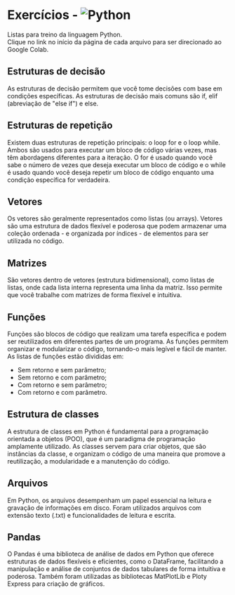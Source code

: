 # Exercícios - ![Python](https://img.shields.io/badge/python-3670A0?style=for-the-badge&logo=python&logoColor=ffdd54)
Listas para treino da linguagem Python. <br>
Clique no link no início da página de cada arquivo para ser direcionado ao Google Colab.

## Estruturas de decisão
As estruturas de decisão permitem que você tome decisões com base em condições específicas. As estruturas de decisão mais comuns são if, elif (abreviação de "else if") e else.

## Estruturas de repetição
Existem duas estruturas de repetição principais: o loop for e o loop while. Ambos são usados para executar um bloco de código várias vezes, mas têm abordagens diferentes para a iteração. O for é usado quando você sabe o número de vezes que deseja executar um bloco de código e o while é usado quando você deseja repetir um bloco de código enquanto uma condição específica for verdadeira.

## Vetores
Os vetores são geralmente representados como listas (ou arrays). Vetores são uma estrutura de dados flexível e poderosa que podem armazenar uma coleção ordenada - e organizada por índices - de elementos para ser utilizada no código.

## Matrizes
São vetores dentro de vetores (estrutura bidimensional), como listas de listas, onde cada lista interna representa uma linha da matriz. Isso permite que você trabalhe com matrizes de forma flexível e intuitiva.

## Funções
Funções são blocos de código que realizam uma tarefa específica e podem ser reutilizados em diferentes partes de um programa. As funções permitem organizar e modularizar o código, tornando-o mais legível e fácil de manter. As listas de funções estão divididas em:
- Sem retorno e sem parâmetro;
- Sem retorno e com parâmetro;
- Com retorno e sem parâmetro;
- Com retorno e com parâmetro.

## Estrutura de classes
A estrutura de classes em Python é fundamental para a programação orientada a objetos (POO), que é um paradigma de programação amplamente utilizado. As classes servem para criar objetos, que são instâncias da classe, e organizam o código de uma maneira que promove a reutilização, a modularidade e a manutenção do código.

## Arquivos
Em Python, os arquivos desempenham um papel essencial na leitura e gravação de informações em disco. Foram utilizados arquivos com extensão texto (.txt) e funcionalidades de leitura e escrita.

## Pandas
O Pandas é uma biblioteca de análise de dados em Python que oferece estruturas de dados flexíveis e eficientes, como o DataFrame, facilitando a manipulação e análise de conjuntos de dados tabulares de forma intuitiva e poderosa. Também foram utilizadas as bibliotecas MatPlotLib e Ploty Express para criação de gráficos.
